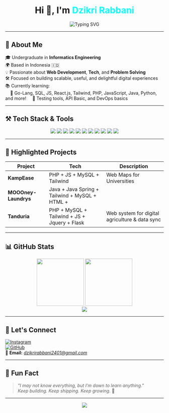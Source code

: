 <!-- Profile Header -->
<h1 align="center">Hi 👋, I'm <span style="color:#00FFFF">Dzikri Rabbani</span></h1>
<p align="center">
  <img src="https://readme-typing-svg.demolab.com?font=Fira+Code&weight=500&size=24&duration=4000&pause=1000&color=F97316&center=true&vCenter=true&multiline=true&repeat=true&width=600&lines=💻+Fullstack+Web+Dev+Enthusiast;🌱+Always+Learning+Tech+%26+Growth;⚡+Driven+to+Create%2C+Build%2C+Contribute" alt="Typing SVG" />
</p>

---

## 🚀 About Me

🎓 Undergraduate in **Informatics Engineering**  
🌍 Based in Indonesia 🇮🇩  
💡 Passionate about **Web Development**, **Tech**, and **Problem Solving**  
🛠️ Focused on building scalable, useful, and delightful digital experiences  
📚 Currently learning:  
&nbsp;&nbsp;&nbsp;&nbsp;🔸 Go-Lang, SQL, JS, React.js, Tailwind, PHP, JavaScript, Java, Python, and more!
&nbsp;&nbsp;&nbsp;&nbsp;🔸 Testing tools, API Basic, and DevOps basics

---

## ⚒️ Tech Stack & Tools

<div align="center">

<!-- Language & Frameworks -->
<img src="https://img.shields.io/badge/JavaScript-black?style=flat-square&logo=javascript" />
<img src="https://img.shields.io/badge/PHP-8892BF?style=flat-square&logo=php" />
<img src="https://img.shields.io/badge/Go-00ADD8?style=flat-square&logo=go" />
<img src="https://img.shields.io/badge/Python-3776AB?style=flat-square&logo=python" />
<img src="https://img.shields.io/badge/Java-007396?style=flat-square&logo=java" />
<img src="https://img.shields.io/badge/React-61DAFB?style=flat-square&logo=react" />
<img src="https://img.shields.io/badge/TailwindCSS-06B6D4?style=flat-square&logo=tailwind-css" />

<!-- DB & Tools -->
<img src="https://img.shields.io/badge/MySQL-4479A1?style=flat-square&logo=mysql" />
<img src="https://img.shields.io/badge/Postman-FF6C37?style=flat-square&logo=postman" />
<img src="https://img.shields.io/badge/Git-F05032?style=flat-square&logo=git" />
<img src="https://img.shields.io/badge/VSCode-007ACC?style=flat-square&logo=visual-studio-code" />

</div>


---

## 🌟 Highlighted Projects

| Project | Tech | Description |
|--------|------|-------------|
| **KampEase** | PHP + JS + MySQL + Tailwind | Web Maps for Universities |
| **MOOOney-Laundrys** | Java + Java Spring + Tailwind + MySQL + HTML +  |
| **Tanduria** | PHP + MySQL + Tailwind + JS + Jquery + Flask| Web system for digital agriculture & data sync |

---

## 📊 GitHub Stats

<div align="center">
  <img src="https://github-readme-stats.vercel.app/api?username=dzikriii24&show_icons=true&theme=gradient&hide_border=true" height="150px"/>
  <img src="https://github-readme-streak-stats.herokuapp.com/?user=dzikriii24&theme=tokyonight&hide_border=true" height="150px"/>
  <br />
  <img src="https://github-readme-stats.vercel.app/api/top-langs/?username=dzikriii24&layout=compact&theme=tokyonight&hide_border=true"/>
</div>

---

## 🔗 Let's Connect

[![Instagram](https://img.shields.io/badge/Instagram-%40sweswoz-DD2476?style=for-the-badge&logo=instagram&logoColor=white)](https://instagram.com/sweswoz)  
[![GitHub](https://img.shields.io/badge/GitHub-dzikriii24-333?style=for-the-badge&logo=github&logoColor=white)](https://github.com/dzikriii24)  
📧 **Email:** *dzikrirabbani2401@gmail.com*  

---

## 💬 Fun Fact

> *"I may not know everything, but I’m down to learn anything."*  
> _Keep building. Keep shipping. Keep growing._ 🚀

---

<!-- Footer note -->
<p align="center">
  <img src="https://capsule-render.vercel.app/api?type=waving&color=0abde3&height=100&section=footer"/>
</p>
